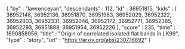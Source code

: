 {
  "by" : "lawrenceyan",
  "descendants" : 112,
  "id" : 36951815,
  "kids" : [ 36952148, 36952136, 36951870, 36951963, 36952029, 36952322, 36952803, 36952331, 36952046, 36952172, 36952771, 36952385, 36952293, 36951888, 36951954, 36952226 ],
  "score" : 235,
  "time" : 1690858956,
  "title" : "Origin of correlated isolated flat bands in LK99",
  "type" : "story",
  "url" : "https://arxiv.org/abs/2307.16892"
}
